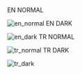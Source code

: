 EN NORMAL

![en_normal](https://github.com/barisbalcikoca1/TechcareerAndroidJavaBootcamp/assets/86593147/aba60072-282f-42bd-accd-91a941876836)
EN DARK

![en_dark](https://github.com/barisbalcikoca1/TechcareerAndroidJavaBootcamp/assets/86593147/c2a90561-1a28-40d4-bf11-6115a44c8553)
TR NORMAL

![tr_normal](https://github.com/barisbalcikoca1/TechcareerAndroidJavaBootcamp/assets/86593147/de32fb2d-76f7-42a5-a462-19cdc842d4f6)
TR DARK

![tr_dark](https://github.com/barisbalcikoca1/TechcareerAndroidJavaBootcamp/assets/86593147/95e7ea79-cf5c-4181-9295-651f947eee2f)
